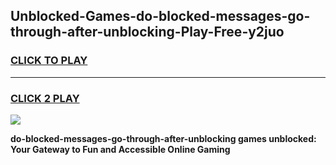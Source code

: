 
## Unblocked-Games-do-blocked-messages-go-through-after-unblocking-Play-Free-y2juo
<h3>
<a href="https://premium76.site?title=do-blocked-messages-go-through-after-unblocking&ref=23A">CLICK TO PLAY</a></h3>
<hr>

<h3>
<a href="https://premium76.site?title=do-blocked-messages-go-through-after-unblocking&ref=23A">CLICK 2 PLAY</a>
  
</h3>

<a href="https://premium76.site?title=do-blocked-messages-go-through-after-unblocking&ref=23A"><img src="https://clearcache.store/games.png"></a>


**do-blocked-messages-go-through-after-unblocking games unblocked: Your Gateway to Fun and Accessible Online Gaming**
